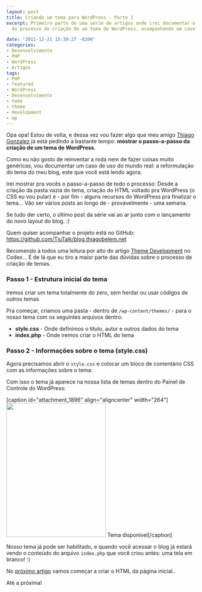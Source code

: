 ```yaml
---
layout: post
title: Criando um tema para WordPress - Parte 1
excerpt: Primeira parte de uma série de artigos onde irei documentar o passo-a-passo
  do processo de criação de um tema de WordPress, acompanhando um caso do mundo real.

date: '2011-12-21 15:30:27 -0200'
categories:
- Desenvolvimento
- PHP
- WordPress
- Artigos
tags:
- PHP
- featured
- WordPress
- Desenvolvimento
- tema
- theme
- development
- wp
---
```

<p>Opa opa! Estou de volta, e dessa vez vou fazer algo que meu amigo <a href="http://thiagogonzalez.com/" target="_blank">Thiago Gonzalez</a> já está pedindo a bastante tempo: <strong>mostrar o passo-a-passo da criação de um tema de WordPress</strong>.</p>
<p>Como eu não gosto de reinventar a roda nem de fazer coisas muito genéricas, vou documentar um caso de uso do mundo real: a reformulação do tema do meu blog, este que você está lendo agora.</p>
<p>Irei mostrar pra vocês o passo-a-passo de todo o processo: Desde a criação da pasta vazia do tema, criação do HTML voltado pra WordPress (o CSS eu vou pular) e - por fim - alguns recursos do WordPress pra finalizar o tema... Vão ser vários posts ao longo de - provavelmente - uma semana.</p>
<p>Se tudo der certo, o último post da série vai ao ar junto com o lançamento do novo layout do blog. :)</p>
<p>Quem quiser acompanhar o projeto está no GitHub: <a href="https://github.com/TiuTalk/blog.thiagobelem.net" target="_blank">https://github.com/TiuTalk/blog.thiagobelem.net</a></p>
<p>Recomendo à todos uma leitura por alto do artigo <a href="http://codex.wordpress.org/Theme_Development" target="_blank">Theme Development</a> no Codex... É de lá que eu tiro a maior parte das dúvidas sobre o processo de criação de temas.</p>
<h3>Passo 1 - Estrutura inicial do tema</h3>
<p>Iremos criar um tema totalmente do zero, sem herdar ou usar códigos de outros temas.</p>
<p>Pra começar, criamos uma pasta - dentro de <code>/wp-content/themes/</code> - para o nosso tema com os seguintes arquivos dentro:</p>
<ul>
<li><strong>style.css</strong> - Onde definimos o título, autor e outros dados do tema</li>
<li><strong>index.php</strong> - Onde iremos criar o HTML do tema</li>
</ul>
<h3>Passo 2 - Informações sobre o tema (style.css)</h3>
<p>Agora precisamos abrir o <code>style.css</code> e colocar um bloco de comentário CSS com as informações sobre o tema:</p>
<div data-gist-id="1506849" data-gist-show-loading="false"></div>
<p>Com isso o tema já aparece na nossa lista de temas dentro do Painel de Controle do WordPress:</p>
<p>[caption id="attachment_1896" align="aligncenter" width="264"]<img class="size-full wp-image-1896" title="tema-style" src="http://blog.thiagobelem.net/wp-content/uploads/2011/12/tema-style.png" alt="" width="264" height="356" /> Tema disponível[/caption]</p>
<p>Nosso tema já pode ser habilitado, e quando você acessar o blog já estará vendo o conteúdo do arquivo <code>index.php</code> que você criou antes: uma tela em branco! :)</p>
<p>No <a href="http://blog.thiagobelem.net/criando-um-tema-para-wordpress-parte-2/">próximo artigo</a> vamos começar a criar o HTML da página inicial..</p>
<p>Até a próxima!</p>
